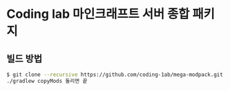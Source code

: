 # Coding lab 마인크래프트 서버 종합 패키지

## 빌드 방법

```sh
$ git clone --recursive https://github.com/coding-1ab/mega-modpack.git
./gradlew copyMods 돌리면 끝
```
